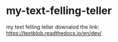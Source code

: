 # my-text-felling-teller
my text felling teller downalod the link: https://textblob.readthedocs.io/en/dev/
